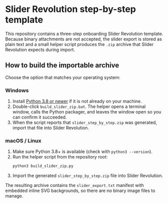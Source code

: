 # Slider Revolution step-by-step template

This repository contains a three-step onboarding Slider Revolution template.
Because binary attachments are not accepted, the slider export is stored as plain
text and a small helper script produces the `.zip` archive that Slider Revolution
expects during import.

## How to build the importable archive

Choose the option that matches your operating system:

### Windows

1. Install [Python 3.8 or newer](https://www.python.org/downloads/) if it is not already on your machine.
2. Double-click `build_slider_zip.bat`. The helper opens a terminal window, calls the
   Python packager, and leaves the window open so you can confirm it succeeded.
3. When the script reports that `slider_step_by_step.zip` was generated, import that
   file into Slider Revolution.

### macOS / Linux

1. Make sure Python 3.8+ is available (check with `python3 --version`).
2. Run the helper script from the repository root:
   ```bash
   python3 build_slider_zip.py
   ```
3. Import the generated `slider_step_by_step.zip` file into Slider Revolution.

The resulting archive contains the `slider_export.txt` manifest with embedded
inline SVG backgrounds, so there are no binary image files to manage.
